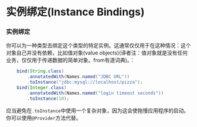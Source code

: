 # 实例绑定(Instance Bindings)

### 实例绑定
你可以为一种类型去绑定这个类型的特定实例。这通常仅仅用于在这种情况：这个对象自己并没有依赖，比如值对象(value objects)(译者注：值对象就是没有任何业务，仅仅用于传递数据的简单对象。from有道词典)。：

```java
    bind(String.class)
        .annotatedWith(Names.named("JDBC URL"))
        .toInstance("jdbc:mysql://localhost/pizza");
    bind(Integer.class)
        .annotatedWith(Names.named("login timeout seconds"))
        .toInstance(10);
```

应当避免在`.toInstance`中使用一个复杂对象，因为这会使拖慢应用程序的启动。你可以使用`@Provider`方法代替。
